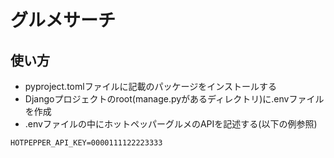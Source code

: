 # グルメサーチ

## 使い方

- pyproject.tomlファイルに記載のパッケージをインストールする
- Djangoプロジェクトのroot(manage.pyがあるディレクトリ)に.envファイルを作成
- .envファイルの中にホットペッパーグルメのAPIを記述する(以下の例参照)

```
HOTPEPPER_API_KEY=0000111122223333
```
